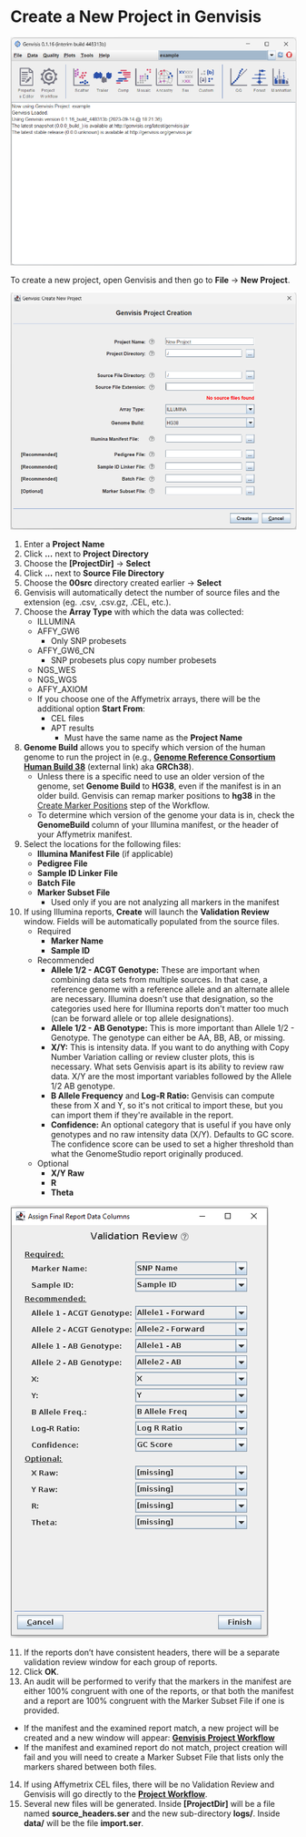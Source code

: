 # Create a New Project in Genvisis

![Image of Genvisis opened for the first time](/Images/GenvisisOpened.png)

To create a new project, open Genvisis and then go to **File** → **New Project**.

![Image of the Genvisis project creation window](/Images/NewProjectCreationWindow.png)

1. Enter a **Project Name**
2. Click **...** next to **Project Directory**
3. Choose the **[ProjectDir]** → **Select**
4. Click **...** next to **Source File Directory**
5. Choose the **00src** directory created earlier → **Select**
6. Genvisis will automatically detect the number of source files and the extension (eg. .csv, .csv.gz, .CEL, etc.).
7. Choose the **Array Type** with which the data was collected:
    * ILLUMINA
    * AFFY_GW6
        * Only SNP probesets
    * AFFY_GW6_CN
        * SNP probesets plus copy number probesets
    * NGS_WES
    * NGS_WGS
    * AFFY_AXIOM
    * If you choose one of the Affymetrix arrays, there will be the additional option **Start From**:
        * CEL files
        * APT results
            * Must have the same name as the **Project Name**
8. **Genome Build** allows you to specify which version of the human genome to run the project in (e.g., **[Genome Reference Consortium Human Build 38](https://www.ncbi.nlm.nih.gov/assembly/GCF_000001405.26/)** (external link) aka **GRCh38**). 
    * Unless there is a specific need to use an older version of the genome, set **Genome Build** to **HG38**, even if the manifest is in an older build. Genvisis can remap marker positions to **hg38** in the [Create Marker Positions](../#/documentation/RunTheGenvisisWorkflow--create-marker-positions-illumina) step of the Workflow.
    * To determine which version of the genome your data is in, check the **GenomeBuild** column of your Illumina manifest, or the header of your Affymetrix manifest.
9. Select the locations for the following files:
    * **Illumina Manifest File** (if applicable)
    * **Pedigree File**
    * **Sample ID Linker File**
    * **Batch File**
    * **Marker Subset File**
        * Used only if you are not analyzing all markers in the manifest
10. If using Illumina reports, **Create** will launch the **Validation Review** window. Fields will be automatically populated from the source files.
    * Required
        * **Marker Name**
        * **Sample ID**
    * Recommended
        * **Allele 1/2 - ACGT Genotype:** These are important when combining data sets from multiple sources. In that case, a reference genome with a reference allele and an alternate allele are necessary. Illumina doesn't use that designation, so the categories used here for Illumina reports don't matter too much (can be forward allele or top allele designations).
        * **Allele 1/2 - AB Genotype:** This is more important than Allele 1/2 - Genotype. The genotype can either be AA, BB, AB, or missing.
        * **X/Y:** This is intensity data. If you want to do anything with Copy Number Variation calling or review cluster plots, this is necessary. What sets Genvisis apart is its ability to review raw data. X/Y are the most important variables followed by the Allele 1/2 AB genotype.
        * **B Allele Frequency** and **Log-R Ratio:** Genvisis can compute these from X and Y, so it's not critical to import these, but you can import them if they're available in the report.
        * **Confidence:** An optional category that is useful if you have only genotypes and no raw intensity data (X/Y). Defaults to GC score. The confidence score can be used to set a higher threshold than what the GenomeStudio report originally produced.
    * Optional
        * **X/Y Raw**
        * **R**
        * **Theta**

![Image of the Validation Review window](/Images/ValidationReview.png)

11. If the reports don’t have consistent headers, there will be a separate validation review window for each group of reports.
12. Click **OK**. 
13. An audit will be performed to verify that the markers in the manifest are either 100% congruent with one of the reports, or that both the manifest and a report are 100% congruent with the Marker Subset File if one is provided.
* If the manifest and the examined report match, a new project will be created and a new window will appear: **[Genvisis Project Workflow](../#/documentation/RunTheGenvisisWorkflow--introduction-to-the-workflow)**
* If the manifest and examined report do not match, project creation will fail and you will need to create a Marker Subset File that lists only the markers shared between both files.
14. If using Affymetrix CEL files, there will be no Validation Review and Genvisis will go directly to the **[Project Workflow](../#/documentation/RunTheGenvisisWorkflow--introduction-to-the-workflow)**.
15. Several new files will be generated.  Inside **[ProjectDir]** will be a file named **source_headers.ser** and the new sub-directory **logs/**.  Inside **data/** will be the file **import.ser**.

